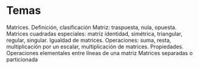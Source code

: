 # Temas

Matrices. Definición, clasificación Matriz: traspuesta, nula, opuesta. Matrices cuadradas especiales: matriz identidad, simétrica, triangular, regular, singular. Igualdad de matrices. Operaciones: suma, resta, multiplicación por un escalar, multiplicación de matrices. Propiedades. Operaciones elementales entre líneas de una matriz Matrices separadas o particionada